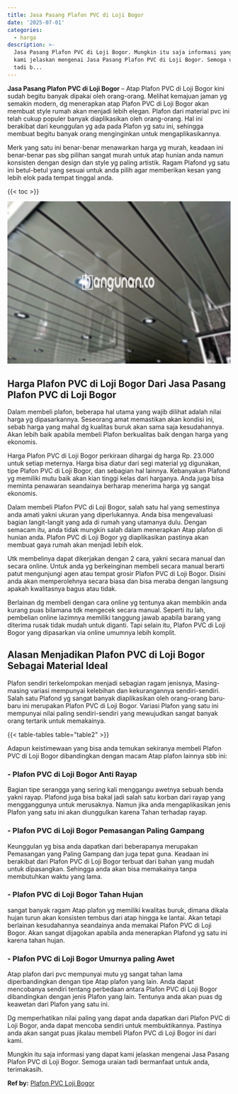 ```yaml
---
title: Jasa Pasang Plafon PVC di Loji Bogor
date: '2025-07-01'
categories:
  - harga
description: >-
  Jasa Pasang Plafon PVC di Loji Bogor. Mungkin itu saja informasi yang dapat
  kami jelaskan mengenai Jasa Pasang Plafon PVC di Loji Bogor. Semoga uraian
  tadi b...
---
```


**Jasa Pasang Plafon PVC di Loji Bogor** – Atap Plafon PVC di Loji Bogor kini sudah begitu banyak dipakai oleh orang-orang. Melihat kemajuan jaman yg semakin modern, dg menerapkan atap Plafon PVC di Loji Bogor akan membuat style rumah akan menjadi lebih elegan. Plafon dari material pvc ini telah cukup populer banyak diaplikasikan oleh orang-orang. Hal ini berakibat dari keunggulan yg ada pada Plafon yg satu ini, sehingga membuat begitu banyak orang menginginkan untuk mengaplikasikannya.

Merk yang satu ini benar-benar menawarkan harga yg murah, keadaan ini benar-benar pas sbg pilihan sangat murah untuk atap hunian anda namun konsisten dengan design dan style yg paling artistik. Ragam Plafond yg satu ini betul-betul yang sesuai untuk anda pilih agar memberikan kesan yang lebih elok pada tempat tinggal anda.

{{< toc >}}

![Jasa Pasang Plafon PVC di Loji Bogor](/images/flafond-pvc-murah07.png)

## Harga Plafon PVC di Loji Bogor Dari Jasa Pasang Plafon PVC di Loji Bogor

Dalam membeli plafon, beberapa hal utama yang wajib dilihat adalah nilai harga yg dipasarkannya. Seseorang amat memastikan akan kondisi ini, sebab harga yang mahal dg kualitas buruk akan sama saja kesudahannya. Akan lebih baik apabila membeli Plafon berkualitas baik dengan harga yang ekonomis.

Harga Plafon PVC di Loji Bogor perkiraan dihargai dg harga Rp. 23.000 untuk setiap meternya. Harga bisa diatur dari segi material yg digunakan, tipe Plafon PVC di Loji Bogor, dan sebagian hal lainnya. Kebanyakan Plafond yg memiliki mutu baik akan kian tinggi kelas dari harganya. Anda juga bisa meminta penawaran seandainya berharap menerima harga yg sangat ekonomis.

Dalam membeli Plafon PVC di Loji Bogor, salah satu hal yang semestinya anda amati yakni ukuran yang diperlukannya. Anda bisa mengevaluasi bagian langit-langit yang ada di rumah yang utamanya dulu. Dengan semacam itu, anda tidak mungkin salah dalam menerapkan Atap plafon di hunian anda. Plafon PVC di Loji Bogor yg diaplikasikan pastinya akan membuat gaya rumah akan menjadi lebih elok.

Utk membelinya dapat dikerjakan dengan 2 cara, yakni secara manual dan secara online. Untuk anda yg berkeinginan membeli secara manual berarti patut mengunjungi agen atau tempat grosir Plafon PVC di Loji Bogor. Disini anda akan memperolehnya secara biasa dan bisa meraba dengan langsung apakah kwalitasnya bagus atau tidak.

Berlainan dg membeli dengan cara online yg tentunya akan membikin anda kurang puas bilamana tdk mengecek secara manual. Seperti itu lah, pembelian online lazimnya memiliki tanggung jawab apabila barang yang diterima rusak tidak mudah untuk diganti. Tapi selain itu, Plafon PVC di Loji Bogor yang dipasarkan via online umumnya lebih komplit.

## Alasan Menjadikan Plafon PVC di Loji Bogor Sebagai Material Ideal

Plafon sendiri terkelompokan menjadi sebagian ragam jenisnya, Masing-masing variasi mempunyai kelebihan dan kekurangannya sendiri-sendiri. Salah satu Plafond yg sangat banyak diaplikasikan oleh orang-orang baru-baru ini merupakan Plafon PVC di Loji Bogor. Variasi Plafon yang satu ini mempunyai nilai paling sendiri-sendiri yang mewujudkan sangat banyak orang tertarik untuk memakainya.

{{< table-tables table="table2" >}}

Adapun keistimewaan yang bisa anda temukan sekiranya membeli Plafon PVC di Loji Bogor dibandingkan dengan macam Atap plafon lainnya sbb ini:

### \- Plafon PVC di Loji Bogor Anti Rayap

Bagian tipe serangga yang sering kali menggangu awetnya sebuah benda yakni rayap. Plafond juga bisa bakal jadi salah satu korban dari rayap yang mengganggunya untuk merusaknya. Namun jika anda mengaplikasikan jenis Plafon yang satu ini akan diunggulkan karena Tahan terhadap rayap.

### \- Plafon PVC di Loji Bogor Pemasangan Paling Gampang

Keunggulan yg bisa anda dapatkan dari beberapanya merupakan Pemasangan yang Paling Gampang dan juga tepat guna. Keadaan ini berakibat dari Plafon PVC di Loji Bogor terbuat dari bahan yang mudah untuk dipasangkan. Sehingga anda akan bisa memakainya tanpa membutuhkan waktu yang lama.

### \- Plafon PVC di Loji Bogor Tahan Hujan

sangat banyak ragam Atap plafon yg memiliki kwalitas buruk, dimana dikala hujan turun akan konsisten tembus dari atap hingga ke lantai. Akan tetapi berlainan kesudahannya seandainya anda memakai Plafon PVC di Loji Bogor. Akan sangat dijagokan apabila anda menerapkan Plafond yg satu ini karena tahan hujan.

### \- Plafon PVC di Loji Bogor Umurnya paling Awet

Atap plafon dari pvc mempunyai mutu yg sangat tahan lama diperbandingkan dengan tipe Atap plafon yang lain. Anda dapat mencobanya sendiri tentang perbedaan antara Plafon PVC di Loji Bogor dibandingkan dengan jenis Plafon yang lain. Tentunya anda akan puas dg keawetan dari Plafon yang satu ini.

Dg memperhatikan nilai paling yang dapat anda dapatkan dari Plafon PVC di Loji Bogor, anda dapat mencoba sendiri untuk membuktikannya. Pastinya anda akan sangat puas jikalau membeli Plafon PVC di Loji Bogor ini dari kami.

Mungkin itu saja informasi yang dapat kami jelaskan mengenai Jasa Pasang Plafon PVC di Loji Bogor. Semoga uraian tadi bermanfaat untuk anda, terimakasih.

**Ref by:** [Plafon PVC Loji Bogor](https://id.wikipedia.org/wiki/Plafon)
